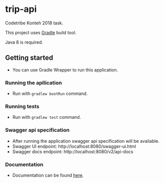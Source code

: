 # trip-api

Codetribe Konteh 2018 task.

This project uses [Gradle](https://gradle.org/) build tool.

Java 8 is required.

## Getting started

- You can use Gradle Wrapper to run this application.

### Running the apllication

- Run with `gradlew bootRun` command.

### Running tests

- Run with `gradlew test` command.

### Swagger api specification

- After running the application swagger api specification will be available.
-   Swagger UI endpoint: http://localhost:8080/swagger-ui.html
- Swagger docs endpoint: http://localhost:8080/v2/api-docs

### Documentation

- Documentation can be found [here](/docs).
